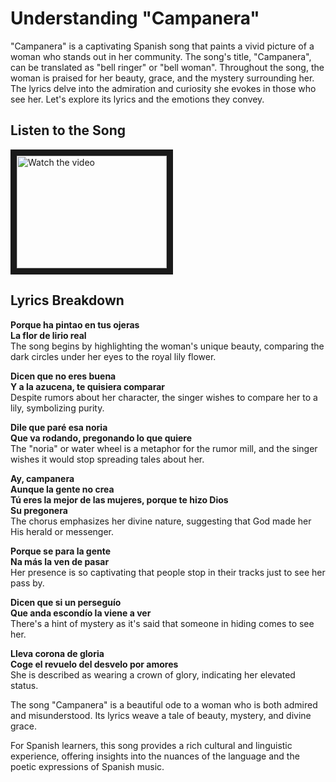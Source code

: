 # Understanding "Campanera"

"Campanera" is a captivating Spanish song that paints a vivid picture of a woman who stands out in her community. The song's title, "Campanera", can be translated as "bell ringer" or "bell woman". Throughout the song, the woman is praised for her beauty, grace, and the mystery surrounding her. The lyrics delve into the admiration and curiosity she evokes in those who see her. Let's explore its lyrics and the emotions they convey.

## Listen to the Song

<a href="http://www.youtube.com/watch?feature=player_embedded&v=XqxygahWzJQ" target="_blank">
 <img src="http://img.youtube.com/vi/XqxygahWzJQ/mqdefault.jpg" alt="Watch the video" width="240" height="180" border="10" />
</a>

## Lyrics Breakdown

**Porque ha pintao en tus ojeras  
La flor de lirio real**  
The song begins by highlighting the woman's unique beauty, comparing the dark circles under her eyes to the royal lily flower.

**Dicen que no eres buena  
Y a la azucena, te quisiera comparar**  
Despite rumors about her character, the singer wishes to compare her to a lily, symbolizing purity.

**Dile que paré esa noria  
Que va rodando, pregonando lo que quiere**  
The "noria" or water wheel is a metaphor for the rumor mill, and the singer wishes it would stop spreading tales about her.

**Ay, campanera  
Aunque la gente no crea  
Tú eres la mejor de las mujeres, porque te hizo Dios  
Su pregonera**  
The chorus emphasizes her divine nature, suggesting that God made her His herald or messenger.

**Porque se para la gente  
Na más la ven de pasar**  
Her presence is so captivating that people stop in their tracks just to see her pass by.

**Dicen que si un perseguío  
Que anda escondío la viene a ver**  
There's a hint of mystery as it's said that someone in hiding comes to see her.

**Lleva corona de gloria  
Coge el revuelo del desvelo por amores**  
She is described as wearing a crown of glory, indicating her elevated status.

The song "Campanera" is a beautiful ode to a woman who is both admired and misunderstood. Its lyrics weave a tale of beauty, mystery, and divine grace.

For Spanish learners, this song provides a rich cultural and linguistic experience, offering insights into the nuances of the language and the poetic expressions of Spanish music.

